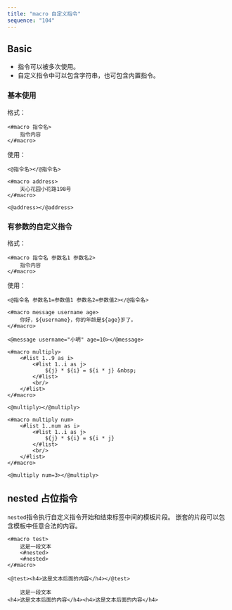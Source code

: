 ```yaml
---
title: "macro 自定义指令"
sequence: "104"
---
```


## Basic

- 指令可以被多次使用。
- 自定义指令中可以包含字符串，也可包含内置指令。

### 基本使用

格式：

```text
<#macro 指令名>
    指令内容
</#macro>
```

使用：

```text
<@指令名></@指令名>
```

```text
<#macro address>
    天心花园小花路198号
</#macro>

<@address></@address>
```

### 有参数的自定义指令

格式：

```text
<#macro 指令名 参数名1 参数名2>
    指令内容
</#macro>
```

使用：

```text
<@指令名 参数名1=参数值1 参数名2=参数值2></@指令名>
```

```text
<#macro message username age>
    你好，${username}，你的年龄是${age}岁了。
</#macro>

<@message username="小明" age=10></@message>
```

```text
<#macro multiply>
    <#list 1..9 as i>
        <#list 1..i as j>
            ${j} * ${i} = ${i * j} &nbsp;
        </#list>
        <br/>
    </#list>
</#macro>

<@multiply></@multiply>
```

```text
<#macro multiply num>
    <#list 1..num as i>
        <#list 1..i as j>
            ${j} * ${i} = ${i * j}
        </#list>
        <br/>
    </#list>
</#macro>

<@multiply num=3></@multiply>
```

## nested 占位指令

`nested`指令执行自定义指令开始和结束标签中间的模板片段。
嵌套的片段可以包含模板中任意合法的内容。

```text
<#macro test>
    这是一段文本
    <#nested>
    <#nested>
</#macro>

<@test><h4>这是文本后面的内容</h4></@test>
```

```text
    这是一段文本
<h4>这是文本后面的内容</h4><h4>这是文本后面的内容</h4>
```

